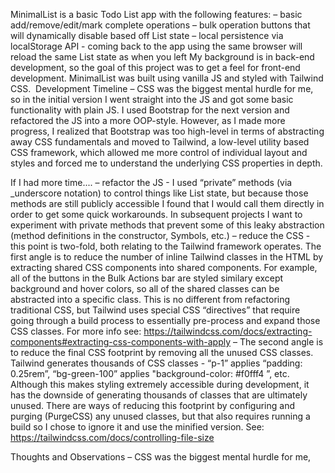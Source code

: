 MinimalList is a basic Todo List app with the following features: 
–	basic add/remove/edit/mark complete operations
–	bulk operation buttons that will dynamically disable based off List state
–	local persistence via localStorage API - coming back to the app using the same browser will reload the same List state as when you left
My background is in back-end development, so the goal of this project was to get a feel for front-end development. MinimalList was built using vanilla JS and styled with Tailwind CSS. 
 Development Timeline
–	CSS was the biggest mental hurdle for me, so in the initial version I went straight into the JS and got some basic functionality with plain JS. I used Bootstrap for the next version and refactored the JS into a more OOP-style. However, as I made more progress, I realized that Bootstrap was too high-level in terms of abstracting away CSS fundamentals and moved to Tailwind, a low-level utility based CSS framework, which allowed me more control of individual layout and styles and forced me to understand the underlying CSS properties in depth. 

If I had more time....
–	refactor the JS - I used “private” methods (via _underscore notation) to control things like List state, but because those methods are still publicly accessible I found that I would call them directly in order to get some quick workarounds. In subsequent projects I want to experiment with private methods that prevent some of this leaky abstraction (method definitions in the constructor, Symbols, etc.)
–	reduce the  CSS - this point is two-fold, both relating to the Tailwind framework operates. The first angle is to reduce the number of inline Tailwind classes in the HTML by extracting shared CSS components into shared components. For example, all of the buttons in the Bulk Actions bar are styled similary except background and hover colors, so all of the shared classes can be abstracted into a specific class. This is no different from refactoring traditional CSS, but Tailwind uses special CSS “directives” that require going through a build process to essentially pre-process and expand those CSS classes. For more info see:  https://tailwindcss.com/docs/extracting-components#extracting-css-components-with-apply
–	The second angle is to reduce the final CSS footprint by removing all the unused CSS classes. Tailwind generates thousands of CSS classes - “p-1” applies “padding: 0.25rem”, “bg-green-100” applies "background-color:  #f0fff4 ”, etc. Although this makes styling extremely accessible during development, it has the downside of generating thousands of classes that are ultimately unused. There are ways of reducing this footprint by configuring and purging (PurgeCSS) any unused classes, but that also requires running a build so I chose to ignore it and use the minified version. See: https://tailwindcss.com/docs/controlling-file-size

Thoughts and Observations
–	CSS was the biggest mental hurdle for me, 

